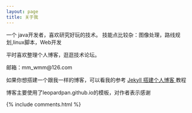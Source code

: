 ```yaml
---
layout: page
title: 关于我 
---
```


一个 java开发者，喜欢研究好玩的技术。
技能点比较杂：图像处理，路线规划,linux脚本，Web开发
<p>
平时喜欢整理个人博客，逛逛技术论坛。
<p>


<p>
邮箱：mm_wmm@126.com

<p>

如果你想搭建一个跟我一样的博客，可以看我的参考
<a href="/2016/10/jekyll_tutorials1/"> Jekyll 搭建个人博客 </a>
教程

<p>

博客主要使用了leopardpan.github.io的模板，对作者表示感谢

<p> 
<p> 

<p> 

<p> 


{% include comments.html %}

